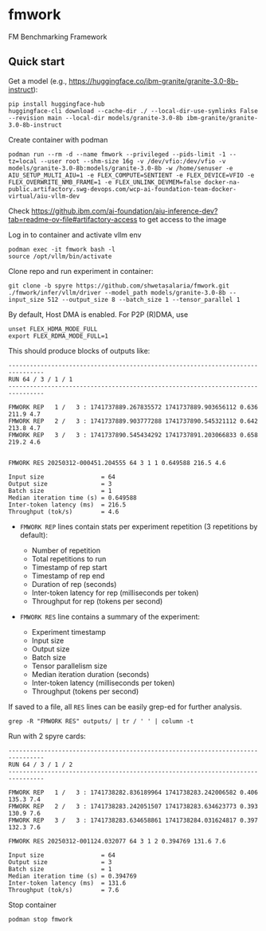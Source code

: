 # fmwork

FM Benchmarking Framework

## Quick start

Get a model (e.g., https://huggingface.co/ibm-granite/granite-3.0-8b-instruct):

```
pip install huggingface-hub
huggingface-cli download --cache-dir ./ --local-dir-use-symlinks False --revision main --local-dir models/granite-3.0-8b ibm-granite/granite-3.0-8b-instruct
```

Create container with podman

```
podman run --rm -d --name fmwork --privileged --pids-limit -1 --tz=local --user root --shm-size 16g -v /dev/vfio:/dev/vfio -v models/granite-3.0-8b:models/granite-3.0-8b -w /home/senuser -e AIU_SETUP_MULTI_AIU=1 -e FLEX_COMPUTE=SENTIENT -e FLEX_DEVICE=VFIO -e FLEX_OVERWRITE_NMB_FRAME=1 -e FLEX_UNLINK_DEVMEM=false docker-na-public.artifactory.swg-devops.com/wcp-ai-foundation-team-docker-virtual/aiu-vllm-dev
```
Check https://github.ibm.com/ai-foundation/aiu-inference-dev?tab=readme-ov-file#artifactory-access to get access to the image

Log in to container and activate vllm env


```
podman exec -it fmwork bash -l
source /opt/vllm/bin/activate
```

Clone repo and run experiment in container:

```
git clone -b spyre https://github.com/shwetasalaria/fmwork.git
./fmwork/infer/vllm/driver --model_path models/granite-3.0-8b --input_size 512 --output_size 8 --batch_size 1 --tensor_parallel 1
```
By default, Host DMA is enabled. For P2P (R)DMA, use

```
unset FLEX_HDMA_MODE_FULL
export FLEX_RDMA_MODE_FULL=1 
```

This should produce blocks of outputs like:

```
--------------------------------------------------------------------------------
RUN 64 / 3 / 1 / 1
--------------------------------------------------------------------------------

FMWORK REP   1 /   3 : 1741737889.267835572 1741737889.903656112 0.636 211.9 4.7
FMWORK REP   2 /   3 : 1741737889.903777288 1741737890.545321112 0.642 213.8 4.7
FMWORK REP   3 /   3 : 1741737890.545434292 1741737891.203066833 0.658 219.2 4.6


FMWORK RES 20250312-000451.204555 64 3 1 1 0.649588 216.5 4.6

Input size                = 64
Output size               = 3
Batch size                = 1
Median iteration time (s) = 0.649588
Inter-token latency (ms)  = 216.5
Throughput (tok/s)        = 4.6

```

- `FMWORK REP` lines contain stats per experiment repetition (3 repetitions by default):
    - Number of repetition
    - Total repetitions to run
    - Timestamp of rep start
    - Timestamp of rep end
    - Duration of rep (seconds)
    - Inter-token latency for rep (milliseconds per token)
    - Throughput for rep (tokens per second)

- `FMWORK RES` line contains a summary of the experiment:
    - Experiment timestamp
    - Input size
    - Output size
    - Batch size
    - Tensor parallelism size
    - Median iteration duration (seconds)
    - Inter-token latency (milliseconds per token)
    - Throughput (tokens per second)

If saved to a file, all `RES` lines can be easily grep-ed for further analysis.


```
grep -R "FMWORK RES" outputs/ | tr / ' ' | column -t
```
Run with 2 spyre cards:

```
--------------------------------------------------------------------------------
RUN 64 / 3 / 1 / 2
--------------------------------------------------------------------------------

FMWORK REP   1 /   3 : 1741738282.836189964 1741738283.242006582 0.406 135.3 7.4
FMWORK REP   2 /   3 : 1741738283.242051507 1741738283.634623773 0.393 130.9 7.6
FMWORK REP   3 /   3 : 1741738283.634658861 1741738284.031624817 0.397 132.3 7.6

FMWORK RES 20250312-001124.032077 64 3 1 2 0.394769 131.6 7.6

Input size                = 64
Output size               = 3
Batch size                = 1
Median iteration time (s) = 0.394769
Inter-token latency (ms)  = 131.6
Throughput (tok/s)        = 7.6

```

Stop container

```
podman stop fmwork
```
